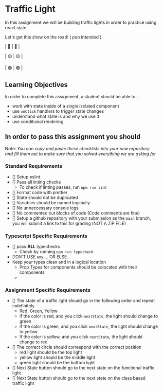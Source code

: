 # Traffic Light

In this assignment we will be building traffic lights in order to practice using react state.

Let's get this show on the road! ( pun intended )

| 🔴 | 🔴 |

| 🟡 | 🟡 |

| 🟢 | 🟢 |

## Learning Objectives

In order to complete this assignment, a student should be able to...

- work with state inside of a single isolated component
- use `onClick` handlers to trigger state changes
- understand what state is and why we use it
- use conditional rendering

## In order to pass this assignment you should

Note:
_You can copy and paste these checklists into your new repository and fill them out to make sure that you solved everything we are asking for_

### Standard Requirements

- [] Setup eslint
- [] Pass all linting checks
  - To check if linting passes, run `npm run lint`
- [] Format code with prettier
- [] State should not be duplicated
- [] Variables should be named logicially
- [] No unneccessary console logs
- [] No commented out blocks of code (Code comments are fine)
- [] Setup a github repository with your submission as the `main` branch, you will submit a link to this for grading (NOT A ZIP FILE)

### Typescript Specific Requirements

- [] pass **ALL** typechecks
  - Check by running `npm run typecheck`
- DON'T USE `any`.... OR ELSE
- Keep your types clean and in a logical location
  - Prop Types for components should be colocated with their components
  -

### Assignment Specific Requirements

- [] The state of a traffic light should go in the following order and repeat indefinitely
  - Red, Green, Yellow
  - If the color is red, and you click `nextState`, the light should change to green
  - If the color is green, and you click `nextState`, the light should change to yellow
  - If the color is yellow, and you click `nextState`, the light should change to red
- [] The correct circle should correspond with the correct position
  - red light should be the top light
  - yellow light should be the middle light
  - green light should be the bottom light
- [] Next State button should go to the next state on the functional traffic light
- [] Next State button should go to the next state on the class based traffic light
